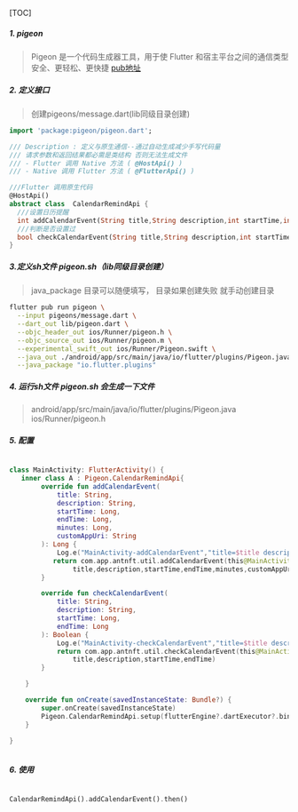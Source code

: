 [TOC]

##### 1. pigeon

>Pigeon 是一个代码生成器工具，用于使 Flutter 和宿主平台之间的通信类型安全、更轻松、更快捷
>[pub地址](https://pub.flutter-io.cn/packages/pigeon)


##### 2. 定义接口
>创建pigeons/message.dart(lib同级目录创建)

```dart
import 'package:pigeon/pigeon.dart';

/// Description : 定义与原生通信--通过自动生成减少手写代码量
/// 请求参数和返回结果都必需是类结构 否则无法生成文件
/// - Flutter 调用 Native 方法 ( @HostApi() )
/// - Native 调用 Flutter 方法 ( @FlutterApi() )

///Flutter 调用原生代码
@HostApi()
abstract class  CalendarRemindApi {
  ///设置日历提醒
  int addCalendarEvent(String title,String description,int startTime,int  endTime,int minutes,String customAppUri);
  ///判断是否设置过
  bool checkCalendarEvent(String title,String description,int startTime,int  endTime);
}

```


##### 3.定义sh文件 pigeon.sh（lib同级目录创建）
>java_package   目录可以随便填写， 目录如果创建失败 就手动创建目录

```sh
flutter pub run pigeon \
  --input pigeons/message.dart \
  --dart_out lib/pigeon.dart \
  --objc_header_out ios/Runner/pigeon.h \
  --objc_source_out ios/Runner/pigeon.m \
  --experimental_swift_out ios/Runner/Pigeon.swift \
  --java_out ./android/app/src/main/java/io/flutter/plugins/Pigeon.java \
  --java_package "io.flutter.plugins"
```

##### 4. 运行sh文件 pigeon.sh 会生成一下文件
>android/app/src/main/java/io/flutter/plugins/Pigeon.java
>ios/Runner/pigeon.h


##### 5.  配置
```kotlin

class MainActivity: FlutterActivity() {
   inner class A : Pigeon.CalendarRemindApi{
        override fun addCalendarEvent(
            title: String,
            description: String,
            startTime: Long,
            endTime: Long,
            minutes: Long,
            customAppUri: String
        ): Long {
            Log.e("MainActivity-addCalendarEvent","title=$title description=$description startTime=$startTime endTime=$endTime minutes=$minutes")
           return com.app.antnft.util.addCalendarEvent(this@MainActivity,
                title,description,startTime,endTime,minutes,customAppUri)
        }

        override fun checkCalendarEvent(
            title: String,
            description: String,
            startTime: Long,
            endTime: Long
        ): Boolean {
            Log.e("MainActivity-checkCalendarEvent","title=$title description=$description startTime=$startTime endTime=$endTime")
            return com.app.antnft.util.checkCalendarEvent(this@MainActivity,
                title,description,startTime,endTime)
        }

    }

    override fun onCreate(savedInstanceState: Bundle?) {
        super.onCreate(savedInstanceState)
        Pigeon.CalendarRemindApi.setup(flutterEngine?.dartExecutor?.binaryMessenger,A())
    }

}



```

##### 6. 使用
```dart

CalendarRemindApi().addCalendarEvent().then()

```





